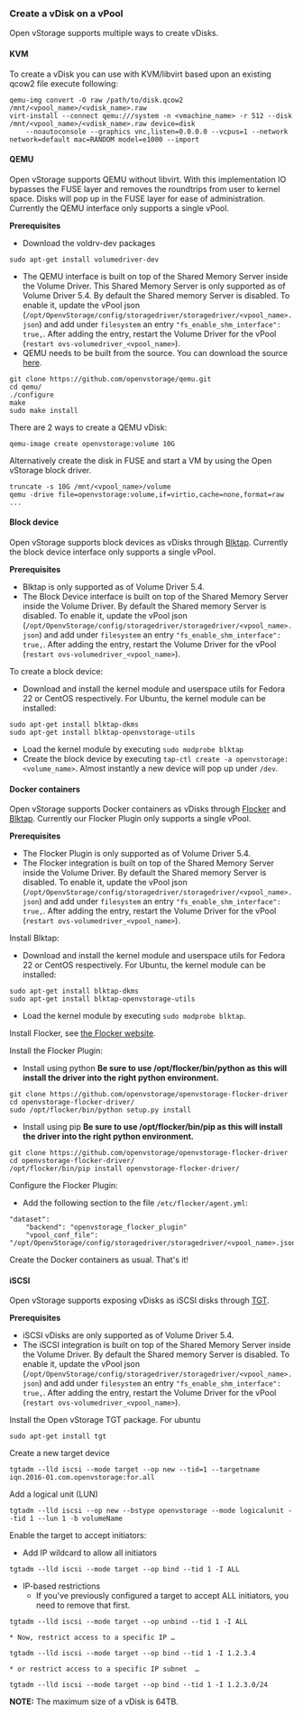 ### Create a vDisk on a vPool
Open vStorage supports multiple ways to create vDisks.


#### <a name="kvm"></a>KVM
To create a vDisk you can use with KVM/libvirt based upon an existing qcow2 file execute following:
```
qemu-img convert -O raw /path/to/disk.qcow2 /mnt/<vpool_name>/<vdisk_name>.raw
virt-install --connect qemu:///system -n <vmachine_name> -r 512 --disk /mnt/<vpool_name>/<vdisk_name>.raw device=disk
    --noautoconsole --graphics vnc,listen=0.0.0.0 --vcpus=1 --network network=default mac=RANDOM model=e1000 --import
```

#### <a name="qemu"></a>QEMU
Open vStorage supports QEMU without libvirt. With this implementation IO bypasses the FUSE layer and removes the roundtrips from user to kernel space. Disks will pop up in the FUSE layer for ease of administration.
Currently the QEMU interface only supports a single vPool.

**Prerequisites**
* Download the voldrv-dev packages
```
sudo apt-get install volumedriver-dev
```
* The QEMU interface is built on top of the Shared Memory Server inside the Volume Driver. This Shared Memory Server is only supported as of Volume Driver 5.4. By default the Shared memory Server is disabled. To enable it, update the vPool json (`/opt/OpenvStorage/config/storagedriver/storagedriver/<vpool_name>.json`) and add under `filesystem` an entry  `"fs_enable_shm_interface": true,`. After adding the entry, restart the Volume Driver for the vPool (`restart ovs-volumedriver_<vpool_name>`).
* QEMU needs to be built from the source. You can download the source [here](https://github.com/openvstorage/qemu).

```
git clone https://github.com/openvstorage/qemu.git
cd qemu/
./configure
make
sudo make install
```

There are 2 ways to create a QEMU vDisk:
```
qemu-image create openvstorage:volume 10G
```
Alternatively create the disk in FUSE and start a VM by using the Open vStorage block driver.
```
truncate -s 10G /mnt/<vpool_name>/volume
qemu -drive file=openvstorage:volume,if=virtio,cache=none,format=raw ﻿...
```

#### <a name="block"></a>Block device
Open vStorage supports block devices as vDisks through [Blktap](http://wiki.xenproject.org/wiki/Blktap). Currently the block device interface only supports a single vPool.

**Prerequisites**
* Blktap is only supported as of Volume Driver 5.4.
* The Block Device interface is built on top of the Shared Memory Server inside the Volume Driver. By default the Shared memory Server is disabled. To enable it, update the vPool json (`/opt/OpenvStorage/config/storagedriver/storagedriver/<vpool_name>.json`) and add under `filesystem` an entry  `"fs_enable_shm_interface": true,`. After adding the entry, restart the Volume Driver for the vPool (`restart ovs-volumedriver_<vpool_name>`).

To create a block device:
* Download and install the kernel module and userspace utils for Fedora 22 or CentOS respectively. For Ubuntu, the kernel module can be installed:
```
sudo apt-get install blktap-dkms
sudo apt-get install blktap-openvstorage-utils
```
* Load the kernel module by executing `sudo modprobe blktap`
* Create the block device by executing `tap-ctl create -a openvstorage:<volume_name>`. Almost instantly a new device will pop up under `/dev`.

#### <a name="docker"></a>Docker containers
Open vStorage supports Docker containers as vDisks through [Flocker](https://clusterhq.com/flocker/introduction/) and [Blktap](http://wiki.xenproject.org/wiki/Blktap). Currently our Flocker Plugin only supports a single vPool.

**Prerequisites**
* The Flocker Plugin is only supported as of Volume Driver 5.4.
* The Flocker integration is built on top of the Shared Memory Server inside the Volume Driver. By default the Shared memory Server is disabled. To enable it, update the vPool json (`/opt/OpenvStorage/config/storagedriver/storagedriver/<vpool_name>.json`) and add under `filesystem` an entry  `"fs_enable_shm_interface": true,`. After adding the entry, restart the Volume Driver for the vPool (`restart ovs-volumedriver_<vpool_name>`).

Install Blktap:
* Download and install the kernel module and userspace utils for Fedora 22 or CentOS respectively. For Ubuntu, the kernel module can be installed:
```
sudo apt-get install blktap-dkms
sudo apt-get install blktap-openvstorage-utils
```
* Load the kernel module by executing `sudo modprobe blktap`.

Install Flocker, see [the Flocker website](https://docs.clusterhq.com/en/1.9.0/install/index.html).

Install the Flocker Plugin:

* Install using python
**Be sure to use /opt/flocker/bin/python as this will install the driver into the right python environment.**
```
git clone https://github.com/openvstorage/openvstorage-flocker-driver
cd openvstorage-flocker-driver/
sudo /opt/flocker/bin/python setup.py install
```
* Install using pip
**Be sure to use /opt/flocker/bin/pip as this will install the driver into the right python environment.**
```
git clone https://github.com/openvstorage/openvstorage-flocker-driver
cd openvstorage-flocker-driver/
/opt/flocker/bin/pip install openvstorage-flocker-driver/
```

Configure the Flocker Plugin:
* Add the following section to the file `/etc/flocker/agent.yml`:
```
"dataset":
    "backend": "openvstorage_flocker_plugin"
    "vpool_conf_file": "/opt/OpenvStorage/config/storagedriver/storagedriver/<vpool_name>.json"
```

Create the Docker containers as usual. That's it!

#### <a name="iscsi"></a>iSCSI
Open vStorage supports exposing vDisks as iSCSI disks through [TGT](http://stgt.sourceforge.net/).

**Prerequisites**
* iSCSI vDisks are only supported as of Volume Driver 5.4.
* The iSCSI integration is built on top of the Shared Memory Server inside the Volume Driver. By default the Shared memory Server is disabled. To enable it, update the vPool json (`/opt/OpenvStorage/config/storagedriver/storagedriver/<vpool_name>.json`) and add under `filesystem` an entry  `"fs_enable_shm_interface": true,`. After adding the entry, restart the Volume Driver for the vPool (`restart ovs-volumedriver_<vpool_name>`).

Install the Open vStorage TGT package. For ubuntu
```
sudo apt-get install tgt
```

Create a new target device
```
tgtadm --lld iscsi --mode target --op new --tid=1 --targetname iqn.2016-01.com.openvstorage:for.all
```

Add a logical unit (LUN)
```
tgtadm --lld iscsi --op new --bstype openvstorage --mode logicalunit --tid 1 --lun 1 -b volumeName
```

Enable the target to accept initiators:
* Add IP wildcard to allow all initiators
```
tgtadm --lld iscsi --mode target --op bind --tid 1 -I ALL
```

* IP-based restrictions
    * If you've previously configured a target to accept ALL initiators, you need to remove that first.
```
tgtadm --lld iscsi --mode target --op unbind --tid 1 -I ALL
```
    * Now, restrict access to a specific IP …
```
tgtadm --lld iscsi --mode target --op bind --tid 1 -I 1.2.3.4
```
    * or restrict access to a specific IP subnet  …
```
tgtadm --lld iscsi --mode target --op bind --tid 1 -I 1.2.3.0/24
```

**NOTE:** The maximum size of a vDisk is 64TB.